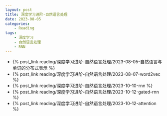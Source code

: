 ```yaml
---
layout: post
title: 深度学习进阶-自然语言处理
date: 2023-08-05
categories:
    - Reading
tags:
    - 深度学习
    - 自然语言处理
    - RNN
---
```


- {% post_link reading/深度学习进阶-自然语言处理/2023-08-05-自然语言与单词的分布式表示 %}
- {% post_link reading/深度学习进阶-自然语言处理/2023-08-07-word2vec %}
- {% post_link reading/深度学习进阶-自然语言处理/2023-10-10-rnn %}
- {% post_link reading/深度学习进阶-自然语言处理/2023-10-12-gated-rnn %}
- {% post_link reading/深度学习进阶-自然语言处理/2023-10-12-attention %}